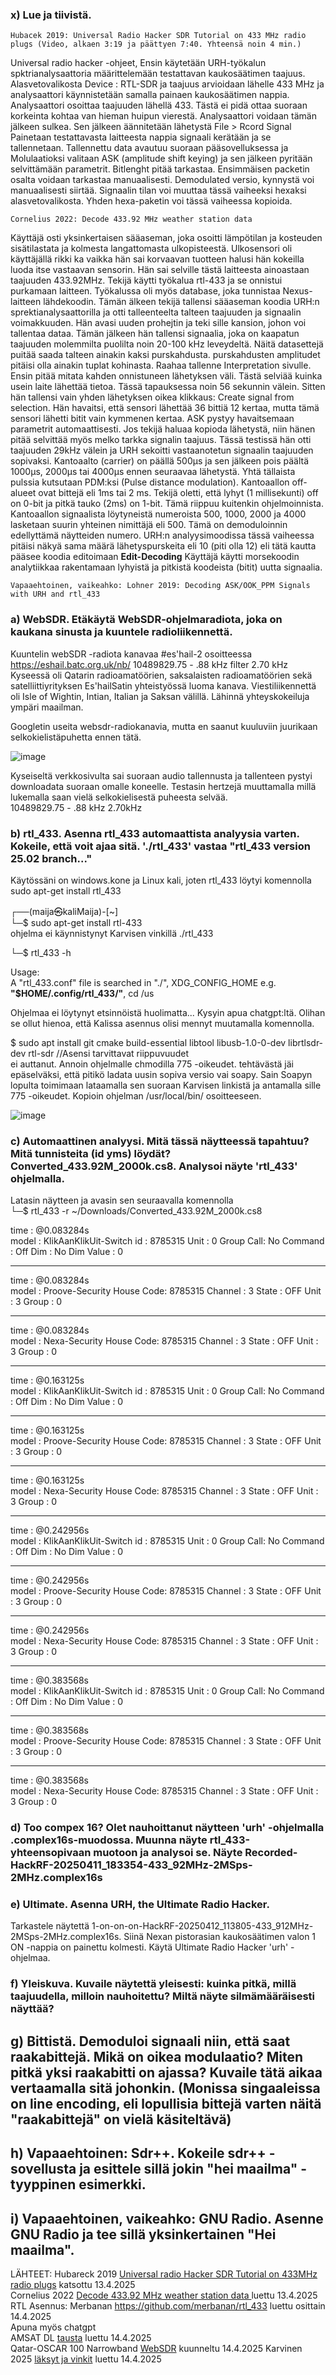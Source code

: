 ### x) Lue ja tiivistä. 
    Hubacek 2019: Universal Radio Hacker SDR Tutorial on 433 MHz radio plugs (Video, alkaen 3:19 ja päättyen 7:40. Yhteensä noin 4 min.)   
    
Universal radio hacker -ohjeet, Ensin käytetään URH-työkalun spktrianalysaattoria määrittelemään testattavan kaukosäätimen taajuus. Alasvetovalikosta Device : RTL-SDR ja taajuus arvioidaan lähelle 433 MHz ja analysaattori käynnistetään samalla painaen kaukosäätimen nappia. Analysaattori osoittaa taajuuden lähellä 433. Tästä ei pidä ottaa suoraan korkeinta kohtaa van hieman huipun vierestä. Analysaattori voidaan tämän jälkeen sulkea. Sen jälkeen äännitetään lähetystä File > Rcord Signal  Painetaan testattavasta laitteesta nappia signaali kerätään ja se tallennetaan. Tallennettu data avautuu suoraan pääsovelluksessa ja Molulaatioksi valitaan ASK (amplitude shift keying) ja sen jälkeen pyritään selvittämään parametrit. Bitlenght pitää tarkastaa. Ensimmäisen packetin osalta voidaan tarkastaa manuaalisesti. Demodulated versio, kynnystä voi manuaalisesti siirtää. Signaalin tilan voi muuttaa tässä vaiheeksi hexaksi alasvetovalikosta. Yhden hexa-paketin voi tässä vaiheessa kopioida.    

    Cornelius 2022: Decode 433.92 MHz weather station data  
Käyttäjä osti yksinkertaisen sääaseman, joka osoitti lämpötilan ja kosteuden sisätilastata ja kolmesta langattomasta ulkopisteestä. Ulkosensori oli käyttäjällä rikki ka vaikka hän sai korvaavan tuotteen halusi hän kokeilla luoda itse vastaavan sensorin. Hän sai selville tästä laitteesta ainoastaan taajuuden 433.92MHz. Tekijä käytti työkalua rtl-433 ja se onnistui purkamaan laitteen. Työkalussa oli myös database, joka tunnistaa Nexus-laitteen lähdekoodin. 
Tämän älkeen tekijä tallensi sääaseman koodia URH:n sprektianalysaattorilla ja otti talleenteelta talteen taajuuden ja signaalin voimakkuuden. Hän avasi uuden prohejtin ja teki sille kansion, johon voi tallentaa dataa. Tämän jälkeen hän tallensi signaalia, joka on kaapatun taajuuden molemmilta puolilta noin 20-100 kHz leveydeltä. Näitä datasettejä puitää saada talteen ainakin kaksi purskahdusta. purskahdusten amplitudet pitäisi olla ainakin tuplat kohinasta. Raahaa tallenne Interpretation sivulle. Ensin pitää mitata kahden  onnistuneen lähetyksen väli. Tästä selviää kuinka usein laite lähettää tietoa.  Tässä tapauksessa noin 56 sekunnin välein. Sitten hän tallensi vain yhden lähetyksen oikea klikkaus: Create signal from selection. Hän havaitsi, että sensori lähettää 36 bittiä 12 kertaa, mutta tämä sensori lähetti bitit vain kymmenen kertaa. ASK pystyy havaitsemaan parametrit automaattisesti. Jos tekijä haluaa kopioda lähetystä, niin hänen pitää selvittää myös melko tarkka signalin taajuus. Tässä testissä hän otti taajuuden 29kHz välein ja URH sekoitti vastaanotetun signaalin taajuuden sopivaksi. Kantoaalto (carrier) on päällä 500µs ja sen jälkeen pois päältä 1000µs, 2000µs tai 4000µs ennen seuraavaa lähetystä. Yhtä tällaista pulssia kutsutaan PDM:ksi (Pulse distance modulation). Kantoaallon off-alueet ovat bittejä eli 1ms tai 2 ms. Tekijä oletti, että lyhyt (1 millisekunti) off on 0-bit ja pitkä tauko (2ms) on 1-bit. Tämä riippuu kuitenkin ohjelmoinnista. Kantoaallon signaalista löytyneistä numeroista 500, 1000, 2000 ja 4000 lasketaan suurin yhteinen nimittäjä eli 500. Tämä on demoduloinnin edellyttämä näytteiden numero. URH:n analyysimoodissa tässä vaiheessa pitäisi näkyä sama määrä lähetyspurskeita eli 10 (piti olla 12) eli tätä kautta pääsee koodia editoimaan **Edit-Decoding** Käyttäjä käytti morsekoodin analytiikkaa rakentamaan lyhyistä ja pitkistä koodeista (bitit) uutta signaalia.   


    Vapaaehtoinen, vaikeahko: Lohner 2019: Decoding ASK/OOK_PPM Signals with URH and rtl_433

    
### a) WebSDR. Etäkäytä WebSDR-ohjelmaradiota, joka on kaukana sinusta ja kuuntele radioliikennettä. 

Kuuntelin webSDR -radiota kanavaa #es'hail-2 osoitteessa https://eshail.batc.org.uk/nb/  10489829.75 - .88 kHz filter 2.70 kHz 
Kyseessä oli Qatarin radioamatöörien, saksalaisten radioamatöörien sekä satelliittiyrityksen Es'hailSatin yhteistyössä luoma kanava. Viestiliikennettä oli Isle of Wightin, Intian, Italian ja Saksan välillä. Lähinnä yhteyskokeiluja ympäri maailman.   

Googletin useita websdr-radiokanavia, mutta en saanut kuuluviin juurikaan selkokielistäpuhetta ennen tätä.   

![image](https://github.com/user-attachments/assets/3de8f71e-d3cd-489a-bced-5949c5a127b5)  

Kyseiseltä verkkosivulta sai suoraan audio tallennusta ja tallenteen pystyi downloadata suoraan omalle koneelle. 
Testasin hertzejä muuttamalla millä lukemalla saan vielä selkokielisestä puheesta selvää.  
10489829.75 - .88 kHz 2.70kHz  

### b) rtl_433. Asenna rtl_433 automaattista analyysia varten. Kokeile, että voit ajaa sitä. './rtl_433' vastaa "rtl_433 version 25.02 branch..."  

Käytössäni on windows.kone ja Linux kali, joten rtl_433 löytyi komennolla sudo apt-get install rtl_433

┌──(maija㉿kaliMaija)-[~]  
└─$ sudo apt-get install rtl-433  
ohjelma ei käynnistynyt Karvisen vinkillä ./rtl_433   

└─$ rtl_433 -h  

Usage:  
  A "rtl_433.conf" file is searched in "./", XDG_CONFIG_HOME e.g. **"$HOME/.config/rtl_433/"**,  cd  /us

Ohjelmaa ei löytynyt etsinnöistä huolimatta...  Kysyin apua chatgpt:ltä. 
Olihan se ollut hienoa, että Kalissa asennus olisi mennyt muutamalla komennolla.  

$ sudo apt install git cmake build-essential libtool libusb-1.0-0-dev librtlsdr-dev rtl-sdr   //Asensi tarvittavat riippuvuudet  
ei auttanut. Annoin ohjelmalle chmodilla 775 -oikeudet. 
tehtävästä jäi epäselväksi, että pitikö ladata uusin sopiva versio vai soapy. Sain Soapyn lopulta toimimaan lataamalla sen suoraan Karvisen linkistä ja antamalla sille 775 -oikeudet. Kopioin ohjelman /usr/local/bin/ osoitteeseen.  

![image](https://github.com/user-attachments/assets/41587e99-c589-49ab-94c8-4c989a700dfa)


### c) Automaattinen analyysi. Mitä tässä näytteessä tapahtuu? Mitä tunnisteita (id yms) löydät? Converted_433.92M_2000k.cs8. Analysoi näyte 'rtl_433' ohjelmalla.  
Latasin näytteen ja avasin sen seuraavalla komennolla  
└─$ rtl_433 -r ~/Downloads/Converted_433.92M_2000k.cs8  

time      : @0.083284s                                                                                                                    
model     : KlikAanKlikUit-Switch                  id        : 8785315
Unit      : 0            Group Call: No            Command   : Off           Dim       : No            Dim Value : 0
_ _ _ _ _ _ _ _ _ _ _ _ _ _ _ _ _ _ _ _ _ _ _ _ _ _ _ _ _ _ _ _ _ _ _ _ _ _ _ _ _ _ _ _ _ _ _ _ _ _ _ _ _ _ _ _ _ _ _ _ _ _ _ _ _ _ _ _ _
time      : @0.083284s                                                                                                                    
model     : Proove-Security                        House Code: 8785315
Channel   : 3            State     : OFF           Unit      : 3             Group     : 0
_ _ _ _ _ _ _ _ _ _ _ _ _ _ _ _ _ _ _ _ _ _ _ _ _ _ _ _ _ _ _ _ _ _ _ _ _ _ _ _ _ _ _ _ _ _ _ _ _ _ _ _ _ _ _ _ _ _ _ _ _ _ _ _ _ _ _ _ _
time      : @0.083284s                                                                                                                    
model     : Nexa-Security House Code: 8785315
Channel   : 3            State     : OFF           Unit      : 3             Group     : 0
_ _ _ _ _ _ _ _ _ _ _ _ _ _ _ _ _ _ _ _ _ _ _ _ _ _ _ _ _ _ _ _ _ _ _ _ _ _ _ _ _ _ _ _ _ _ _ _ _ _ _ _ _ _ _ _ _ _ _ _ _ _ _ _ _ _ _ _ _
time      : @0.163125s                                                                                                                    
model     : KlikAanKlikUit-Switch                  id        : 8785315
Unit      : 0            Group Call: No            Command   : Off           Dim       : No            Dim Value : 0
_ _ _ _ _ _ _ _ _ _ _ _ _ _ _ _ _ _ _ _ _ _ _ _ _ _ _ _ _ _ _ _ _ _ _ _ _ _ _ _ _ _ _ _ _ _ _ _ _ _ _ _ _ _ _ _ _ _ _ _ _ _ _ _ _ _ _ _ _
time      : @0.163125s                                                                                                                    
model     : Proove-Security                        House Code: 8785315
Channel   : 3            State     : OFF           Unit      : 3             Group     : 0
_ _ _ _ _ _ _ _ _ _ _ _ _ _ _ _ _ _ _ _ _ _ _ _ _ _ _ _ _ _ _ _ _ _ _ _ _ _ _ _ _ _ _ _ _ _ _ _ _ _ _ _ _ _ _ _ _ _ _ _ _ _ _ _ _ _ _ _ _
time      : @0.163125s                                                                                                                    
model     : Nexa-Security House Code: 8785315
Channel   : 3            State     : OFF           Unit      : 3             Group     : 0
_ _ _ _ _ _ _ _ _ _ _ _ _ _ _ _ _ _ _ _ _ _ _ _ _ _ _ _ _ _ _ _ _ _ _ _ _ _ _ _ _ _ _ _ _ _ _ _ _ _ _ _ _ _ _ _ _ _ _ _ _ _ _ _ _ _ _ _ _
time      : @0.242956s                                                                                                                    
model     : KlikAanKlikUit-Switch                  id        : 8785315
Unit      : 0            Group Call: No            Command   : Off           Dim       : No            Dim Value : 0
_ _ _ _ _ _ _ _ _ _ _ _ _ _ _ _ _ _ _ _ _ _ _ _ _ _ _ _ _ _ _ _ _ _ _ _ _ _ _ _ _ _ _ _ _ _ _ _ _ _ _ _ _ _ _ _ _ _ _ _ _ _ _ _ _ _ _ _ _
time      : @0.242956s                                                                                                                    
model     : Proove-Security                        House Code: 8785315
Channel   : 3            State     : OFF           Unit      : 3             Group     : 0
_ _ _ _ _ _ _ _ _ _ _ _ _ _ _ _ _ _ _ _ _ _ _ _ _ _ _ _ _ _ _ _ _ _ _ _ _ _ _ _ _ _ _ _ _ _ _ _ _ _ _ _ _ _ _ _ _ _ _ _ _ _ _ _ _ _ _ _ _
time      : @0.242956s                                                                                                                    
model     : Nexa-Security House Code: 8785315
Channel   : 3            State     : OFF           Unit      : 3             Group     : 0
_ _ _ _ _ _ _ _ _ _ _ _ _ _ _ _ _ _ _ _ _ _ _ _ _ _ _ _ _ _ _ _ _ _ _ _ _ _ _ _ _ _ _ _ _ _ _ _ _ _ _ _ _ _ _ _ _ _ _ _ _ _ _ _ _ _ _ _ _
time      : @0.383568s                                                                                                                    
model     : KlikAanKlikUit-Switch                  id        : 8785315
Unit      : 0            Group Call: No            Command   : Off           Dim       : No            Dim Value : 0
_ _ _ _ _ _ _ _ _ _ _ _ _ _ _ _ _ _ _ _ _ _ _ _ _ _ _ _ _ _ _ _ _ _ _ _ _ _ _ _ _ _ _ _ _ _ _ _ _ _ _ _ _ _ _ _ _ _ _ _ _ _ _ _ _ _ _ _ _
time      : @0.383568s                                                                                                                    
model     : Proove-Security                        House Code: 8785315
Channel   : 3            State     : OFF           Unit      : 3             Group     : 0
_ _ _ _ _ _ _ _ _ _ _ _ _ _ _ _ _ _ _ _ _ _ _ _ _ _ _ _ _ _ _ _ _ _ _ _ _ _ _ _ _ _ _ _ _ _ _ _ _ _ _ _ _ _ _ _ _ _ _ _ _ _ _ _ _ _ _ _ _
time      : @0.383568s                                                                                                                    
model     : Nexa-Security House Code: 8785315
Channel   : 3            State     : OFF           Unit      : 3             Group     : 0






### d) Too compex 16? Olet nauhoittanut näytteen 'urh' -ohjelmalla .complex16s-muodossa. Muunna näyte rtl_433-yhteensopivaan muotoon ja analysoi se. Näyte Recorded-HackRF-20250411_183354-433_92MHz-2MSps-2MHz.complex16s

### e) Ultimate. Asenna URH, the Ultimate Radio Hacker.
Tarkastele näytettä 1-on-on-on-HackRF-20250412_113805-433_912MHz-2MSps-2MHz.complex16s. Siinä Nexan pistorasian kaukosäätimen valon 1 ON -nappia on painettu kolmesti. Käytä Ultimate Radio Hacker 'urh' -ohjelmaa.

### f) Yleiskuva. Kuvaile näytettä yleisesti: kuinka pitkä, millä taajuudella, milloin nauhoitettu? Miltä näyte silmämääräisesti näyttää?

## g) Bittistä. Demoduloi signaali niin, että saat raakabittejä. Mikä on oikea modulaatio? Miten pitkä yksi raakabitti on ajassa? Kuvaile tätä aikaa vertaamalla sitä johonkin. (Monissa singaaleissa on line encoding, eli lopullisia bittejä varten näitä "raakabittejä" on vielä käsiteltävä)

## h) Vapaaehtoinen: Sdr++. Kokeile sdr++ -sovellusta ja esittele sillä jokin "hei maailma" -tyyppinen esimerkki.

## i) Vapaaehtoinen, vaikeahko: GNU Radio. Asenne GNU Radio ja tee sillä yksinkertainen "Hei maailma".


LÄHTEET: 
Hubareck 2019 [Universal radio Hacker SDR Tutorial on 433MHz radio plugs](https://youtu.be/sbqMqb6FVMY?t=199) katsottu 13.4.2025  
Cornelius 2022 [Decode 433.92 MHz weather station data ](https://www.onetransistor.eu/2022/01/decode-433mhz-ask-signal.html) luettu 13.4.2025    
RTL Asennus: Merbanan https://github.com/merbanan/rtl_433  luettu osittain 14.4.2025  
Apuna myös chatgpt  
AMSAT DL [tausta](https://amsat-dl.org/en/eshail-2-amsat-phase-4-a/) luettu 14.4.2025  
Qatar-OSCAR 100 Narrowband [WebSDR](https://eshail.batc.org.uk/nb/) kuunneltu 14.4.2025
Karvinen 2025 [läksyt ja vinkit](https://terokarvinen.com/verkkoon-tunkeutuminen-ja-tiedustelu/) luettu 14.4.2025  
